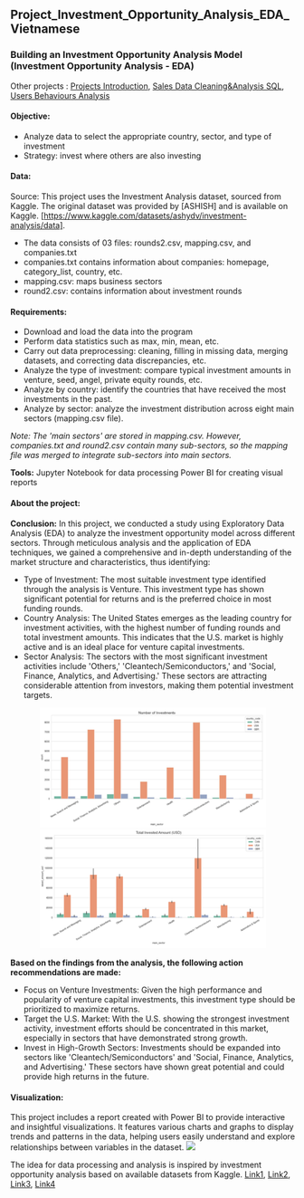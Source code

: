 ## Project_Investment_Opportunity_Analysis_EDA_Vietnamese
### Building an Investment Opportunity Analysis Model (Investment Opportunity Analysis - EDA)

Other projects : [Projects Introduction](https://github.com/ViaThanh/1-Projects-Introduction), [Sales Data Cleaning&Analysis SQL](https://github.com/ViaThanh/2-Sales-Data-Cleaning-and-Analysis-with-SQL), [Users Behaviours Analysis](https://github.com/ViaThanh/3-Netflix-Users-Behaviours-Analysis)
#### Objective:
- Analyze data to select the appropriate country, sector, and type of investment
- Strategy: invest where others are also investing

#### Data:
Source: This project uses the Investment Analysis dataset, sourced from Kaggle. The original dataset was provided by [ASHISH] and is available on Kaggle. [https://www.kaggle.com/datasets/ashydv/investment-analysis/data].

- The data consists of 03 files: rounds2.csv, mapping.csv, and companies.txt
- companies.txt contains information about companies: homepage, category_list, country, etc.
- mapping.csv: maps business sectors
- round2.csv: contains information about investment rounds

#### Requirements:
- Download and load the data into the program
- Perform data statistics such as max, min, mean, etc.
- Carry out data preprocessing: cleaning, filling in missing data, merging datasets, and correcting data discrepancies, etc.
- Analyze the type of investment: compare typical investment amounts in venture, seed, angel, private equity rounds, etc.
- Analyze by country: identify the countries that have received the most investments in the past.
- Analyze by sector: analyze the investment distribution across eight main sectors (mapping.csv file).

*Note: The 'main sectors' are stored in mapping.csv. However, companies.txt and round2.csv contain many sub-sectors, so the mapping file was merged to integrate sub-sectors into main sectors.*

**Tools:**
Jupyter Notebook for data processing
Power BI for creating visual reports

#### About the project:

**Conclusion:**
In this project, we conducted a study using Exploratory Data Analysis (EDA) to analyze the investment opportunity model across different sectors. Through meticulous analysis and the application of EDA techniques, we gained a comprehensive and in-depth understanding of the market structure and characteristics, thus identifying:
+ Type of Investment: The most suitable investment type identified through the analysis is Venture. This investment type has shown significant potential for returns and is the preferred choice in most funding rounds.
+ Country Analysis: The United States emerges as the leading country for investment activities, with the highest number of funding rounds and total investment amounts. This indicates that the U.S. market is highly active and is an ideal place for venture capital investments.
+ Sector Analysis: The sectors with the most significant investment activities include 'Others,' 'Cleantech/Semiconductors,' and 'Social, Finance, Analytics, and Advertising.' These sectors are attracting considerable attention from investors, making them potential investment targets.
<p align="center">
  <img src="https://github.com/ViaThanh/4-Data-Preprocessing-and-Investment-Opportunity-Analysis/blob/main/Number%20of%20Investment.png" width="400">
  <img src="https://github.com/ViaThanh/4-Data-Preprocessing-and-Investment-Opportunity-Analysis/blob/main/Total%20Invested%20Amount.png" width="400">
</p>

**Based on the findings from the analysis, the following action recommendations are made:**
+ Focus on Venture Investments: Given the high performance and popularity of venture capital investments, this investment type should be prioritized to maximize returns.
+ Target the U.S. Market: With the U.S. showing the strongest investment activity, investment efforts should be concentrated in this market, especially in sectors that have demonstrated strong growth.
+ Invest in High-Growth Sectors: Investments should be expanded into sectors like 'Cleantech/Semiconductors' and 'Social, Finance, Analytics, and Advertising.' These sectors have shown great potential and could provide high returns in the future.

#### Visualization:
This project includes a report created with Power BI to provide interactive and insightful visualizations. It features various charts and graphs to display trends and patterns in the data, helping users easily understand and explore relationships between variables in the dataset.
<img src="https://github.com/ViaThanh/Project_Investment_Opportunity_Analysis_Vietnamese/blob/52ab957a1a861f6af67a521d6b4368a0918094bd/IOA_EDA.png" width="400">


The idea for data processing and analysis is inspired by investment opportunity analysis based on available datasets from Kaggle. [Link1](https://www.kaggle.com/code/absheer/investment-data-cleaning-and-understanding), [Link2](https://www.kaggle.com/code/anuranchowdhury/spark-fund-investment-analysis-eda), [Link3](https://www.kaggle.com/code/kerneler/starter-investment-analysis-69cfb24d-6), [Link4](https://www.kaggle.com/code/ashydv/investment-opportunity-analysis-eda)

